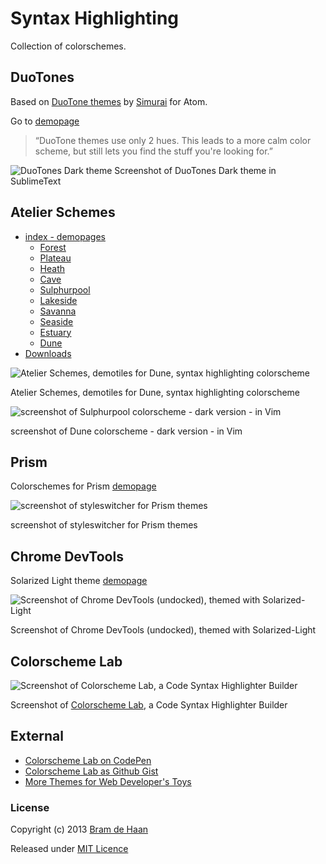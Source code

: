 Syntax Highlighting
===================

Collection of colorschemes.

## DuoTones
Based on [DuoTone themes](http://simurai.com/projects/2016/01/01/duotone-themes) by [Simurai](http://simurai.com/) for Atom.

Go to [demopage](http://atelierbram.github.io/syntax-highlighting/duotones)

> “DuoTone themes use only 2 hues. This leads to a more calm color scheme, but still lets you find the stuff you're looking for.”

![DuoTones Dark theme](http://atelierbram.github.io/syntax-highlighting/assets/img/duotones-dark_sublime_960x640.png "DuoTones Dark theme")
Screenshot of DuoTones Dark theme in SublimeText

## Atelier Schemes
* [index - demopages](http://atelierbram.github.io/syntax-highlighting/atelier-schemes/)
    * [Forest](http://atelierbram.github.io/syntax-highlighting/atelier-schemes/forest)
    * [Plateau](http://atelierbram.github.io/syntax-highlighting/atelier-schemes/plateau)
    * [Heath](http://atelierbram.github.io/syntax-highlighting/atelier-schemes/heath)
    * [Cave](http://atelierbram.github.io/syntax-highlighting/atelier-schemes/cave)
    * [Sulphurpool](http://atelierbram.github.io/syntax-highlighting/atelier-schemes/sulphurpool)
    * [Lakeside](http://atelierbram.github.io/syntax-highlighting/atelier-schemes/lakeside)
    * [Savanna](http://atelierbram.github.io/syntax-highlighting/atelier-schemes/savanna)
    * [Seaside](http://atelierbram.github.io/syntax-highlighting/atelier-schemes/seaside)
    * [Estuary](http://atelierbram.github.io/syntax-highlighting/atelier-schemes/estuary)
    * [Dune](http://atelierbram.github.io/syntax-highlighting/atelier-schemes/dune)
* [Downloads](https://github.com/atelierbram/syntax-highlighting/tree/master/atelier-schemes/output)

![Atelier Schemes, demotiles for Dune, syntax highlighting colorscheme](http://atelierbram.github.io/syntax-highlighting/assets/img/svg/atelierschemes-demotiles-dune_1200x300.svg)

Atelier Schemes, demotiles for Dune, syntax highlighting colorscheme

![screenshot of Sulphurpool colorscheme - dark version - in Vim](http://atelierbram.github.io/syntax-highlighting/assets/img/sulphurpool-dark_vim_640x425.png)

screenshot of Dune colorscheme - dark version - in Vim

## Prism

Colorschemes for Prism [demopage](http://atelierbram.github.io/syntax-highlighting/prism)

![screenshot of styleswitcher for Prism themes](https://lh6.googleusercontent.com/-27KX3QAEzAc/Ug9O3QH1t2I/AAAAAAAAAlw/tdEU6foUIXM/s800/prism-styleswitcher_screenshot_546x364.png)

screenshot of styleswitcher for Prism themes

## Chrome DevTools

Solarized Light theme [demopage](http://atelierbram.github.io/syntax-highlighting/chrome-devtools)

![Screenshot of Chrome DevTools (undocked), themed with Solarized-Light](https://lh3.googleusercontent.com/-RBaou2IeYOw/Ug6SDCxgI0I/AAAAAAAAAlQ/0yR4Ugm2gGM/s800/screenshot_chrome-devtools_solarized-light_640x480.png)

Screenshot of Chrome DevTools (undocked), themed with Solarized-Light

## Colorscheme Lab

![Screenshot of Colorscheme Lab, a Code Syntax Highlighter Builder](https://lh6.googleusercontent.com/-ZZiLu6PVYCc/UhT1RHORo3I/AAAAAAAAAnQ/bXsZ82HGwtI/s800/screenshot_colorscheme-lab_640x480.png)

Screenshot of [Colorscheme Lab](http://atelierbram.github.io/syntax-highlighting/lab), a Code Syntax Highlighter Builder

## External
* [Colorscheme Lab on CodePen](http://codepen.io/atelierbram/pen/JnbIt)
* [Colorscheme Lab as Github Gist](https://gist.github.com/atelierbram/6283373)
* [More Themes for Web Developer's Toys](http://devthemez.com)

### License

Copyright (c) 2013 [Bram de Haan](http://atelierbramdehaan.nl/)

Released under [MIT Licence](http://atelierbram.mit-license.org)

